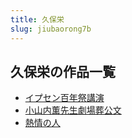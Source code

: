 ```yaml
---
title: 久保栄
slug: jiubaorong7b
---
```


## 久保栄の作品一覧

- [イプセン百年祭講演](ipusenbainianjijiangyane2)
- [小山内薫先生劇場葬公文](xiaoshanneixunxianshengjuchangzanggongwenb6)
- [熱情の人](reqingnoren99)
